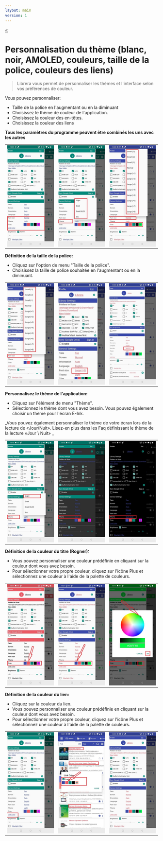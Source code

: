 ```yaml
---
layout: main
version: 1
---
```

[<](/wiki/faq/fr)

# Personnalisation du thème (blanc, noir, AMOLED, couleurs, taille de la police, couleurs des liens)


> Librera vous permet de personnaliser les thèmes et l'interface selon vos préférences de couleur.

Vous pouvez personnaliser:

* Taille de la police en l'augmentant ou en la diminuant
* Choisissez le thème de couleur de l'application.
* Choisissez la couleur des en-têtes.
* Choisissez la couleur des liens

**Tous les paramètres du programme peuvent être combinés les uns avec les autres**


||||
|-|-|-|
|![](1.jpg)|![](2.jpg)|![](3.jpg)|


**Définition de la taille de la police:**

* Cliquez sur l'option de menu &quot;Taille de la police&quot;.
* Choisissez la taille de police souhaitée en l'augmentant ou en la diminuant.

||||
|-|-|-|
|![](34.jpg)|![](32.jpg)|![](33.jpg)|


**Personnalisez le thème de l'application:**

* Cliquez sur l'élément de menu &quot;Thème&quot;.
* Sélectionnez le thème dont vous avez besoin. Vous pouvez également choisir un thème pour l'écran E-Ink.

_Vous pouvez également personnaliser le thème de votre écran lors de la lecture de «Jour/Nuit». Lisez-en plus dans les Faq définissant le thème de la lecture «Jour \ Nuit» _

||||
|-|-|-|
|![](21.jpg)|![](22.jpg)|![](23.jpg)|


**Définition de la couleur du titre (Rogner):**

* Vous pouvez personnaliser une couleur prédéfinie en cliquant sur la couleur dont vous avez besoin.
* Pour sélectionner votre propre couleur, cliquez sur l'icône Plus et sélectionnez une couleur à l'aide de la palette de couleurs.

||||
|-|-|-|
|![](11.jpg)|![](12.jpg)|![](13.jpg)|

**Définition de la couleur du lien:**

* Cliquez sur la couleur du lien.
* Vous pouvez personnaliser une couleur prédéfinie en cliquant sur la couleur dont vous avez besoin.
* Pour sélectionner votre propre couleur, cliquez sur l'icône Plus et sélectionnez une couleur à l'aide de la palette de couleurs.

||||
|-|-|-|
|![](41.jpg)|![](42.jpg)|![](43.jpg)|






